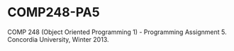# COMP248-PA5
COMP 248 (Object Oriented Programming 1) - Programming Assignment 5. Concordia University, Winter 2013.
